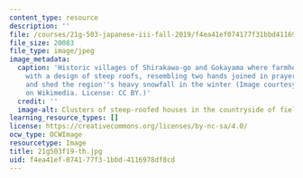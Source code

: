 ```yaml
---
content_type: resource
description: ''
file: /courses/21g-503-japanese-iii-fall-2019/f4ea41ef074177f31bbd4116978df8cd_21g503f19-th.jpg
file_size: 20083
file_type: image/jpeg
image_metadata:
  caption: 'Historic villages of Shirakawa-go and Gokayama where farmhouses were built
    with a design of steep roofs, resembling two hands joined in prayer, to withstand
    and shed the region''s heavy snowfall in the winter (Image courtesy of [663highland](https://commons.wikimedia.org/wiki/File:Ogi_Shirakawa-g%C5%8D,_Gifu,_Japan.jpg)
    on Wikimedia. License: CC BY.)'
  credit: ''
  image-alt: Clusters of steep-roofed houses in the countryside of fields
learning_resource_types: []
license: https://creativecommons.org/licenses/by-nc-sa/4.0/
ocw_type: OCWImage
resourcetype: Image
title: 21g503f19-th.jpg
uid: f4ea41ef-0741-77f3-1bbd-4116978df8cd
---
```

